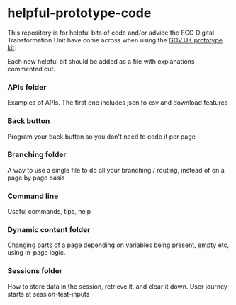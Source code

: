 # helpful-prototype-code

This repository is for helpful bits of code and/or advice the FCO Digital Transformation Unit have come across when using the <a href=https://govuk-prototype-kit.herokuapp.com/>GOV.UK prototype kit</a>.

Each new helpful bit should be added as a file with explanations commented out.



### APIs folder

Examples of APIs. The first one includes json to csv and download features

### Back button

Program your back button so you don't need to code it per page


### Branching folder

A way to use a single file to do all your branching / routing, instead of on a page by page basis

### Command line

Useful commands, tips, help

### Dynamic content folder

Changing parts of a page depending on variables being present, empty etc, using in-page logic. 

### Sessions folder

How to store data in the session, retrieve it, and clear it down. User journey starts at session-test-inputs


